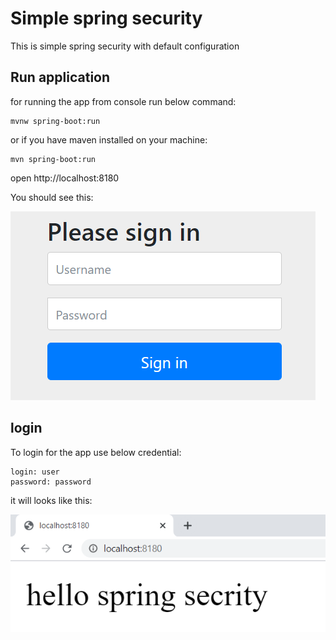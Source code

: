 # Simple spring security
This is simple spring security with default configuration

Run application
---------------

for running the app from console run below command:

    mvnw spring-boot:run
or if you have maven installed on your machine:

    mvn spring-boot:run
   
open http://localhost:8180

You should see this:

 ![login](./src/main/resources/static/login.png) 

login
-----
To login for the app use below credential:

    login: user
    password: password
    
 it will looks like this:
 
 ![home page](./src/main/resources/static/first-app.png) 
